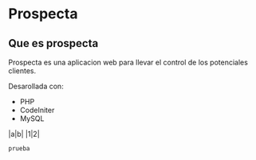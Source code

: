 # Prospecta

## Que es prospecta

Prospecta es una aplicacion web para llevar el control de los potenciales clientes.

Desarollada con:
- PHP
- CodeIniter
- MySQL

|a|b|
|1|2|

```sh
prueba
````

